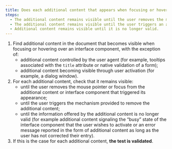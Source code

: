 ```yaml
---
title: Does each additional content that appears when focusing or hovering over an [interface component](#interface-component) satisfy one of these conditions (except in special cases)?
steps:
  - The additional content remains visible until the user removes the mouse pointer or the focus from the additional content and the [interface component](#interface-component) that triggered its appearance.
  - The additional content remains visible until the user triggers an action hiding this content without moving the focus or the mouse pointer of the [interface component](#interface-component) that triggered its appearance.
  - Additional content remains visible until it is no longer valid.
---
```


1. Find additional content in the document that becomes visible when focusing or hovering over an interface component, with the exception of:
   - additional content controlled by the user agent (for example, tooltips associated with the `title` attribute or native validation of a form);
   - additional content becoming visible through user activation (for example, a dialog window).
2. For each additional content, check that it remains visible:
   - until the user removes the mouse pointer or focus from the additional content or interface component that triggered its appearance;
   - until the user triggers the mechanism provided to remove the additional content;
   - until the information offered by the additional content is no longer valid (for example additional content signaling the “busy” state of the interface component that the user wishes to activate or an error message reported in the form of additional content as long as the user has not corrected their entry).
3. If this is the case for each additional content, **the test is validated**.

